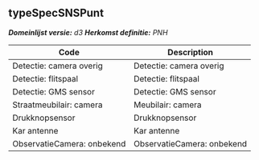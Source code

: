 ## typeSpecSNSPunt

*__Domeinlijst versie:__ d3*
*__Herkomst definitie:__ PNH*

|__Code__ |__Description__	|
|	---	|	---	|
| Detectie: camera overig | Detectie: camera overig |
| Detectie: flitspaal | Detectie: flitspaal |
| Detectie: GMS sensor | Detectie: GMS sensor |
| Straatmeubilair: camera | Meubilair: camera |
| Drukknopsensor | Drukknopsensor |
| Kar antenne | Kar antenne |
| ObservatieCamera: onbekend | ObservatieCamera: onbekend |
